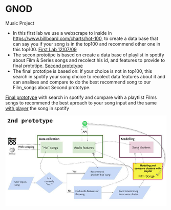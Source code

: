 # GNOD
 Music Project
 - In this first lab we use a webscrape to inside in  https://www.billboard.com/charts/hot-100, to create a data base that can say you if your song is in the top100 and recommend other one in this top100.
[First Lab 12/07/09][1]
- The secon prototipe is based on create a data base of playlist in spotify about Film & Series songs and recolect his id, and features to provide to final prototipe.
[Second prototype][2]
- The final prototipe is based on:
If your choice is not in top100, this search in spotify your song choice to recolect data features about it and can analises and compare to do the best recommend song to our Film_songs about Second prototype.

[Final prototype][3] with search in spotify and compare with a playtlist Films songs to recommend the best aproach to your song input and the same [with player][4] the song in spotify

<img src=https://github.com/RexTor78/GNOD/blob/76a84d5c4c729fd1ccbf2c37dd2c76eefe4f5066/Others/gnod_2nd_prototype.jpg>

[1]:https://github.com/RexTor78/GNOD/blob/cae21671f9b62f2219e6f5a4fd568008217a7dba/Lab%201%20Project%20Spotify.ipynb
[2]:https://github.com/RexTor78/GNOD/blob/ca22ece9e09a30caa9e5024298c88aa87302657c/Films%20Songs.ipynb
[3]:https://github.com/RexTor78/GNOD/blob/ca22ece9e09a30caa9e5024298c88aa87302657c/Gnoosic%20project%20with%20recomender_Final.ipynb
[4]:https://github.com/RexTor78/GNOD/blob/f9713a78afe15320dd0e9f4f9eeb038045c7fd17/Gnoosic%20project%20with%20recomender-with%20player.ipynb

